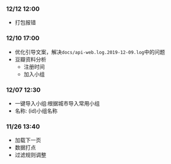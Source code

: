 ### 12/12 12:00
* 打包报错


### 12/10 17:00
* 优化引导文案，解决`docs/api-web.log.2019-12-09.log`中的问题
* 豆瓣资料分析
    * 注册时间
    * 加入小组


### 12/07 12:30
* 一键导入小组:根据城市导入常用小组
* 名称: (id)小组名称


### 11/26 13:40
* 加载下一页
* 数据打点
* 过滤规则调整
